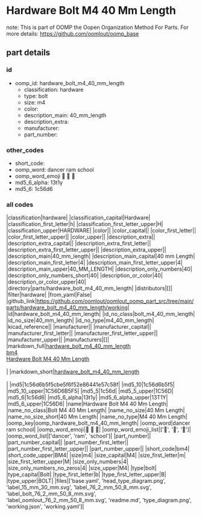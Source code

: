 # Hardware Bolt M4 40 Mm Length  

note: This is part of OOMP the Oopen Organization Method For Parts. For more details: https://github.com/oomlout/oomp_base

##  part details





### id
* oomp_id: hardware_bolt_m4_40_mm_length
  * classification: hardware
  * type: bolt
  * size: m4
  * color: 
  * description_main: 40_mm_length
  * description_extra: 
  * manufacturer: 
  * part_number: 

### other_codes
* short_code: 
* oomp_word: dancer ram school
* oomp_word_emoji :dancer: :ram: :school:
* md5_6_alpha: 13t1y
* md5_6: 1c56d6

### all codes 
|classification|hardware|
|classification_capital|Hardware|
|classification_first_letter|h|
|classification_first_letter_upper|H|
|classification_upper|HARDWARE|
|color||
|color_capital||
|color_first_letter||
|color_first_letter_upper||
|color_upper||
|description_extra||
|description_extra_capital||
|description_extra_first_letter||
|description_extra_first_letter_upper||
|description_extra_upper||
|description_main|40_mm_length|
|description_main_capital|40 mm Length|
|description_main_first_letter|4|
|description_main_first_letter_upper|4|
|description_main_upper|40_MM_LENGTH|
|description_only_numbers|40|
|description_only_numbers_short|40|
|description_or_color|40|
|description_or_color_upper|40|
|directory|parts/hardware_bolt_m4_40_mm_length|
|distributors|[]|
|filter|hardware|
|from_yaml|False|
|github_link|https://github.com/oomlout/oomlout_oomp_part_src/tree/main/parts/hardware_bolt_m4_40_mm_length/working|
|id|hardware_bolt_m4_40_mm_length|
|id_no_class|bolt_m4_40_mm_length|
|id_no_size|40_mm_length|
|id_no_type|m4_40_mm_length|
|kicad_reference||
|manufacturer||
|manufacturer_capital||
|manufacturer_first_letter||
|manufacturer_first_letter_upper||
|manufacturer_upper||
|manufacturers|[]|
|markdown_full|[hardware_bolt_m4_40_mm_length](https://github.com/oomlout/oomlout_oomp_part_src/tree/main/parts/hardware_bolt_m4_40_mm_length/working)<br>[bm4](https://github.com/oomlout/oomlout_oomp_part_src/tree/main/parts/hardware_bolt_m4_40_mm_length/working)<br>[Hardware Bolt M4 40 Mm Length](https://github.com/oomlout/oomlout_oomp_part_src/tree/main/parts/hardware_bolt_m4_40_mm_length/working)<br><br>|
|markdown_short|[hardware_bolt_m4_40_mm_length](https://github.com/oomlout/oomlout_oomp_part_src/tree/main/parts/hardware_bolt_m4_40_mm_length/working)<br><br>|
|md5|1c56d6b5f5cbe5f6f52e86441e57c58f|
|md5_10|1c56d6b5f5|
|md5_10_upper|1C56D6B5F5|
|md5_5|1c56d|
|md5_5_upper|1C56D|
|md5_6|1c56d6|
|md5_6_alpha|13t1y|
|md5_6_alpha_upper|13T1Y|
|md5_6_upper|1C56D6|
|name|Hardware Bolt M4 40 Mm Length|
|name_no_class|Bolt M4 40 Mm Length|
|name_no_size|40 Mm Length|
|name_no_size_short|40 Mm Length|
|name_no_type|M4 40 Mm Length|
|oomp_key|oomp_hardware_bolt_m4_40_mm_length|
|oomp_word|dancer ram school|
|oomp_word_emoji|:dancer: :ram: :school:|
|oomp_word_emoji_list|[':dancer:', ':ram:', ':school:']|
|oomp_word_list|['dancer', 'ram', 'school']|
|part_number||
|part_number_capital||
|part_number_first_letter||
|part_number_first_letter_upper||
|part_number_upper||
|short_code|bm4|
|short_code_upper|BM4|
|size|m4|
|size_capital|M4|
|size_first_letter|m|
|size_first_letter_upper|M|
|size_only_numbers|4|
|size_only_numbers_no_zeros|4|
|size_upper|M4|
|type|bolt|
|type_capital|Bolt|
|type_first_letter|b|
|type_first_letter_upper|B|
|type_upper|BOLT|
|files|['base.yaml', 'head_type_diagram.png', 'label_15_mm_30_mm.svg', 'label_76_2_mm_50_8_mm.svg', 'label_bolt_76_2_mm_50_8_mm.svg', 'label_oomlout_76_2_mm_50_8_mm.svg', 'readme.md', 'type_diagram.png', 'working.json', 'working.yaml']|
